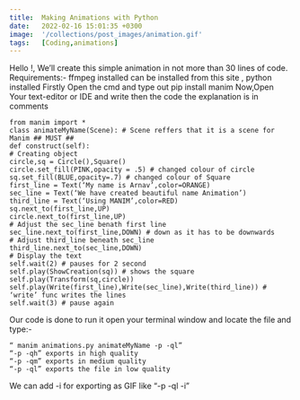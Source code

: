 ```yaml
---
title:  Making Animations with Python
date:   2022-02-16 15:01:35 +0300
image:  '/collections/post_images/animation.gif'
tags:   [Coding,animations]
---
```

Hello !, We’ll create this simple animation in not more than 30 lines of code.
Requirements:- ffmpeg installed can be installed from this site , python installed
Firstly Open the cmd and type out pip install manim
Now,Open Your text-editor or IDE and write then the code the explanation is in comments

	from manim import *
	class animateMyName(Scene): # Scene reffers that it is a scene for Manim ## MUST ##
	def construct(self):
	# Creating object
	circle,sq = Circle(),Square()
	circle.set_fill(PINK,opacity = .5) # changed colour of circle
	sq.set_fill(BLUE,opacity=.7) # changed colour of Square
	first_line = Text(‘My name is Arnav’,color=ORANGE)
	sec_line = Text(‘We have created beautiful name Animation’)
	third_line = Text(‘Using MANIM’,color=RED)
	sq.next_to(first_line,UP)
	circle.next_to(first_line,UP)
	# Adjust the sec_line benath first line
	sec_line.next_to(first_line,DOWN) # down as it has to be downwards
	# Adjust third_line beneath sec_line
	third_line.next_to(sec_line,DOWN)
	# Display the text
	self.wait(2) # pauses for 2 second
	self.play(ShowCreation(sq)) # shows the square
	self.play(Transform(sq,circle))
	self.play(Write(first_line),Write(sec_line),Write(third_line)) # ‘write’ func writes the lines
	self.wait(3) # pause again

Our code is done to run it open your terminal window and locate the file and type:- 

	“ manim animations.py animateMyName -p -ql”
	“-p -qh” exports in high quality
	“-p -qm” exports in medium quality
	“-p -ql” exports the file in low quality

We can add -i for exporting as GIF like “-p -ql -i”